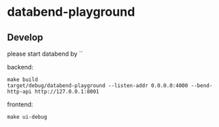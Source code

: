 # databend-playground

## Develop

please start databend by ``

backend:

```
make build
target/debug/databend-playground --listen-addr 0.0.0.0:4000 --bend-http-api http://127.0.0.1:8001
```

frontend:

```
make ui-debug
```
